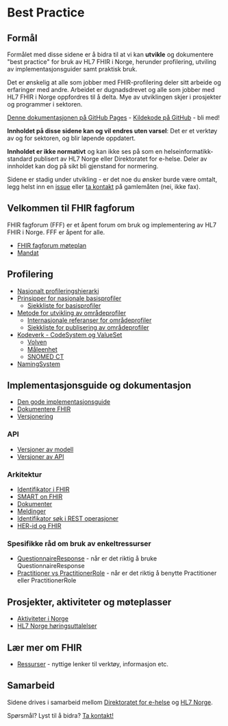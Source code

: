 # Best Practice

## Formål

Formålet med disse sidene er å bidra til at vi kan **utvikle** og dokumentere "best practice" for bruk av HL7 FHIR i Norge, herunder profilering, utviling av implementasjonsguider samt praktisk bruk.  

Det er ønskelig at alle som jobber med FHIR-profilering deler sitt arbeide og erfaringer med andre. Arbeidet er dugnadsdrevet og alle som jobber med HL7 FHIR i Norge oppfordres til å delta. Mye av utviklingen skjer i prosjekter og programmer i sektoren.  

[Denne dokumentasjonen på GitHub Pages](https://hl7norway.github.io/best-practice/) - [Kildekode på GitHub](https://github.com/HL7Norway/best-practice) - bli med!  

**Innholdet på disse sidene kan og vil endres uten varsel**: Det er et verktøy av og for sektoren, og blir løpende oppdatert.  

**Innholdet er ikke normativt** og kan ikke ses på som en helseinformatikk-standard publisert av HL7 Norge eller Direktoratet for e-helse. Deler av innholdet kan dog på sikt bli gjenstand for normering.

Sidene er stadig under utvikling - er det noe du ønsker burde være omtalt, legg helst inn en [issue](https://github.com/HL7Norway/best-practice/issues) eller [ta kontakt](docs/contact.md) på gamlemåten (nei, ikke fax).  

## Velkommen til FHIR fagforum

FHIR fagforum (FFF) er et åpent forum om bruk og implementering av HL7 FHIR i Norge. FFF er åpent for alle.

* [FHIR fagforum møteplan](docs/FHIR-faglig-forum/index.md)
* [Mandat](docs/FHIR-faglig-forum/mandat.md)

## Profilering

* [Nasjonalt profileringshierarki](docs/no-profileringshierarki.md)
* [Prinsipper for nasjonale basisprofiler](docs/no-basis-principles.md)
  * [Sjekkliste for basisprofiler](docs/no-basis-checklist.md)
* [Metode for utvikling av områdeprofiler](docs/no-domain-metode/innledning.md)
  * [Internasjonale referanser for områdeprofiler](docs/internasjonale-refs.md)
  * [Sjekkliste for publisering av områdeprofiler](docs/no-national-checklist.md)
* [Kodeverk - CodeSystem og ValueSet](docs/codesystem.md)
  * [Volven](docs/codesystem.md#kodeverk-fra-volvenno)
  * [Måleenhet](docs/ucum.md)
  * [SNOMED CT](docs/snomed-ct.md)
* [NamingSystem](docs/namingsystem.md)

## Implementasjonsguide og dokumentasjon

* [Den gode implementasjonsguide](docs/dgi/index.md)
* [Dokumentere FHIR](docs/dokumentasjon.md)
* [Versjonering](docs/ig-versioning.md)

### API

* [Versjoner av modell](docs/model-versioning.md)
* [Versjoner av API](docs/api-versions.md)

### Arkitektur

* [Identifikator i FHIR](docs/identifier.md)
* [SMART on FHIR](docs/smart.md)
* [Dokumenter](docs/documents.md)
* [Meldinger](docs/messaging.md)
* [Identifikator søk i REST operasjoner](docs/fnr-dnr-get-vs-post.md)
* [HER-id og FHIR](docs/HER-id.md)

### Spesifikke råd om bruk av enkeltressurser

* [QuestionnaireResponse](docs/QuestionnaireResponse.md) - når er det riktig å bruke QuestionnaireResponse
* [Practitioner vs PractitionerRole](docs/Practitioner-PractitionerRole.md) - når er det riktig å benytte Practitioner eller PractitionerRole

## Prosjekter, aktiviteter og møteplasser

* [Aktiviteter i Norge](docs/activities-norway.md)
* [HL7 Norge høringsuttalelser](docs/hoeringer.md)

## Lær mer om FHIR

* [Ressurser](docs/resources.md) - nyttige lenker til verktøy, informasjon etc.

## Samarbeid

Sidene drives i samarbeid mellom [Direktoratet for e-helse](https://www.ehelse.no/) og [HL7 Norge](https://www.hl7.no/).  

Spørsmål? Lyst til å bidra? [Ta kontakt!](docs/contact.md)
